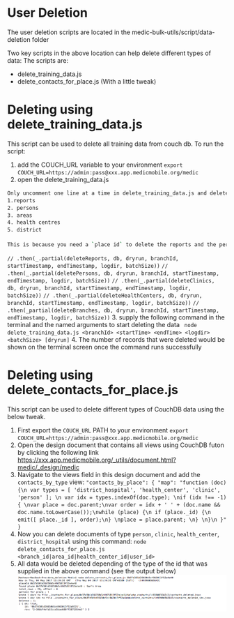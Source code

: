 # User Deletion

The user deletion scripts are located in the medic-bulk-utils/script/data-deletion folder

Two key scripts in the above location can help delete different types of data:
The scripts are:

  - delete_training_data.js	
  - delete_contacts_for_place.js (With a little tweak)
  
# Deleting using delete_training_data.js
This script can be used to delete all training data from couch db. 
To run the script:
 1. add the COUCH_URL variable to your environment `export COUCH_URL=https://admin:pass@xxx.app.medicmobile.org/medic`
 2. open the delete_training_data.js 
 ```sh
Only uncomment one line at a time in delete_training_data.js and delete the data in the following order 
1.reports
2. persons
3. areas
4. health centres
5. district

This is because you need a `place id` to delete the reports and the persons hence they should be deleted first. Uncomment the below code one by one sequentially as listed below:
```
 
 `// .then(_.partial(deleteReports, db, dryrun, branchId, startTimestamp, endTimestamp, logdir, batchSize))`
 `// .then(_.partial(deletePersons, db, dryrun, branchId, startTimestamp, endTimestamp, logdir, batchSize))`
 `// .then(_.partial(deleteClinics, db, dryrun, branchId, startTimestamp, endTimestamp, logdir, batchSize))`
 `// .then(_.partial(deleteHealthCenters, db, dryrun, branchId, startTimestamp, endTimestamp, logdir, batchSize))`
 `// .then(_partial(deleteBranches, db, dryrun, branchId, startTimestamp, endTimestamp, logdir, batchSize))`
 3. supply the following command in the terminal and the named arguments to start deleting the data ``` node delete_training_data.js <branchId> <startTime> <endTime> <logdir> <batchSize> [dryrun]```
 4. The number of records that were deleted would be shown on the terminal screen once the command runs successfully
 
# Deleting  using delete_contacts_for_place.js
This script can be used to delete different types of CouchDB data using the below tweak.
1. First export the `COUCH_URL` PATH to your environment `export COUCH_URL=https://admin:pass@xxx.app.medicmobile.org/medic`
2. Open the design document that contains all views using CouchDB futon by clicking the following link https://xxx.app.medicmobile.org/_utils/document.html?medic/_design/medic
3. Navigate to the views field in this design document and add the `contacts_by_type` view:
`
"contacts_by_place": {
       "map": "function (doc) {\n var types = [ 'district_hospital', 'health_center', 'clinic', 'person' ]; \n var idx = types.indexOf(doc.type); \nif (idx !== -1) { \nvar place = doc.parent;\nvar order = idx + ' ' + (doc.name && doc.name.toLowerCase());\nwhile (place) {\n if (place._id) {\n  emit([ place._id ], order);\n} \nplace = place.parent; \n} \n}\n }"
   }
`
4. Now you can delete documents of  type `person`, `clinic`, `health_center`, `district_hospital`  using this command:
`node delete_contacts_for_place.js <branch_id|area_id|health_center_id|user_id>`
4. All data would be deleted depending of the type of the id that was supplied in the above command (see the output below)
![Output of deletion](img/data-deletion.png)


